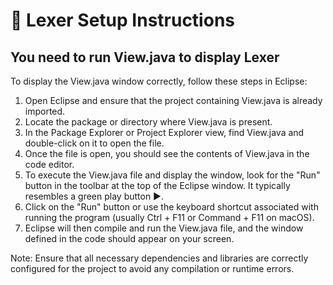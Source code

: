# 🔶 Lexer Setup Instructions
## You need to run View.java to display Lexer
To display the View.java window correctly, follow these steps in Eclipse:

1. Open Eclipse and ensure that the project containing View.java is already imported.
2. Locate the package or directory where View.java is present.
3. In the Package Explorer or Project Explorer view, find View.java and double-click on it to open the file.
4. Once the file is open, you should see the contents of View.java in the code editor.
5. To execute the View.java file and display the window, look for the "Run" button in the toolbar at the top of the Eclipse window. It typically resembles a green play button ▶.
6. Click on the "Run" button or use the keyboard shortcut associated with running the program (usually Ctrl + F11 or Command + F11 on macOS).
7. Eclipse will then compile and run the View.java file, and the window defined in the code should appear on your screen.

Note: Ensure that all necessary dependencies and libraries are correctly configured for the project to avoid any compilation or runtime errors.

